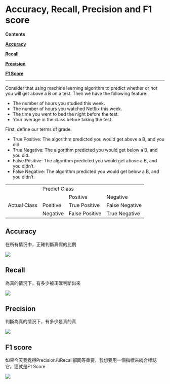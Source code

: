 # Accuracy, Recall, Precision and F1 score

**Contents**

[**Accuracy**](#acc)

[**Recall**](#recall)

[**Precision**](#pre)

[**F1 Score**](#f1)

-----
Consider that using machine learning algorithm to predict whether or not you will get above a B on a test. Then we have the following feature:  
* The number of hours you studied this week.  
* The number of hours you watched Netflix this week.  
* The time you went to bed the night before the test.  
* Your average in the class before taking the test.  

First, define our terms of grade:  
* True Positive: The algorithm predicted you would get above a B, and you did.
* True Negative: The algorithm predicted you would get below a B, and you did.
* False Positive: The algorithm predicted you would get above a B, and you didn’t.
* False Negative: The algorithm predicted you would get below a B, and you didn’t.

<table>
    <tr>
        <td > </td> 
        <center><td colspan="3">Predict Class</td></center>
   </tr>
    <tr>
        <td rowspan="3">Actual Class</td>
        <td > </td> 
        <td >Positive</td> 
        <td >Negative</td> 
    </tr>
    <tr>
        <td >Positive</td> 
        <td >True Positive</td> 
        <td >False Negative</td> 
    </tr>
    <tr>
        <td >Negative</td>
        <td >False Positive</td>  
        <td >True Negative</td>
    </tr>
</table>

## Accuracy <a name="acc"/>

在所有情況中，正確判斷真假的比例

<img src="http://chart.googleapis.com/chart?cht=tx&chl= accuracy = \frac{TP + TN}{TP + FN + FP + TN} + " >

## Recall <a name="recall"/>

為真的情況下，有多少被正確判斷出來

<img src="http://chart.googleapis.com/chart?cht=tx&chl= recall = \frac{TP}{TP + FN} + " >

## Precision <a name="pre"/>

判斷為真的情況下，有多少是真的真

<img src="http://chart.googleapis.com/chart?cht=tx&chl= precision = \frac{TP}{TP + FP} + " >

## F1 score <a name="f1"/>

如果今天我覺得Precision和Recall都同等重要，我想要用一個指標來統合標誌它，這就是F1 Score

<img src="http://chart.googleapis.com/chart?cht=tx&chl= F1 = 2*\frac{Precision*Recall}{Precision+Recall} + " >
